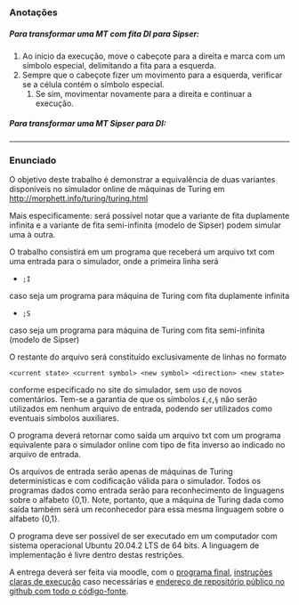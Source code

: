 ### Anotações

##### Para transformar uma MT com fita DI para Sipser:

1. Ao inicio da execução, move o cabeçote para a direita e marca com um símbolo especial, delimitando a fita para a esquerda.
1. Sempre que o cabeçote fizer um movimento para a esquerda, verificar se a célula contém o símbolo especial.
    1. Se sim, movimentar novamente para a direita e continuar a execução.

##### Para transformar uma MT Sipser para DI:



---

### Enunciado
O objetivo deste trabalho é demonstrar a equivalência de duas variantes disponíveis no simulador online de máquinas de Turing em http://morphett.info/turing/turing.html

Mais especificamente: será possível notar que a variante de fita duplamente infinita e a variante de fita semi-infinita (modelo de Sipser) podem simular uma à outra.


O trabalho consistirá em um programa que receberá um arquivo txt com uma entrada para o simulador, onde a primeira linha será

- `;I`

caso seja um programa para máquina de Turing com fita duplamente infinita

- `;S`

caso seja um programa para máquina de Turing com fita semi-infinita (modelo de Sipser)

O restante do arquivo será constituído exclusivamente de linhas no formato

`<current state> <current symbol> <new symbol> <direction> <new state>`

conforme especificado no site do simulador, sem uso de novos comentários.
Tem-se a garantia de que os símbolos `£`,`¢`,`§` não serão utilizados em nenhum arquivo de entrada, podendo ser utilizados como eventuais símbolos auxiliares.

O programa deverá retornar como saída um arquivo txt com um programa equivalente para o simulador online com tipo de fita inverso ao indicado no arquivo de entrada.

Os arquivos de entrada serão apenas de máquinas de Turing determinísticas e com codificação válida para o simulador. Todos os programas dados como entrada serão para reconhecimento de linguagens sobre o alfabeto {0,1}. Note, portanto, que a máquina de Turing dada como saída também será um reconhecedor para essa mesma linguagem sobre o alfabeto {0,1}.

O programa deve ser possível de ser executado em um computador com sistema operacional Ubuntu 20.04.2 LTS de 64 bits. A linguagem de implementação é livre dentro destas restrições.

A entrega deverá ser feita via moodle, com o <u>programa final</u>, <u>instruções claras de execução</u> caso necessárias e <u>endereço de repositório público no github com todo o código-fonte</u>.



